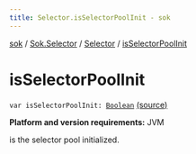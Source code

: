 ```yaml
---
title: Selector.isSelectorPoolInit - sok
---
```


[sok](../../index.html) / [Sok.Selector](../index.html) / [Selector](index.html) / [isSelectorPoolInit](./is-selector-pool-init.html)

# isSelectorPoolInit

`var isSelectorPoolInit: `[`Boolean`](https://kotlinlang.org/api/latest/jvm/stdlib/kotlin/-boolean/index.html) [(source)](https://github.com/SeekDaSky/Sok/tree/master/jvm/sok-jvm/src/Sok/Selector/Selector.kt#L50)

**Platform and version requirements:** JVM

is the selector pool initialized.

